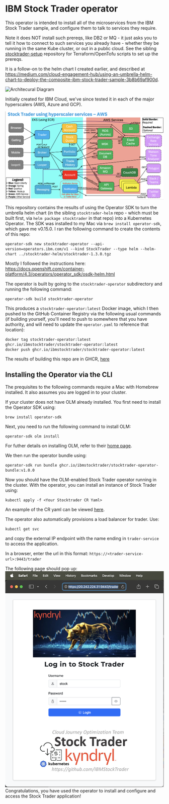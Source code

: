 # IBM Stock Trader operator
This operator is intended to install all of the microservices from the IBM Stock Trader sample, and configure them to talk to services they require.

Note it does NOT install such prereqs, like DB2 or MQ - it just asks you to tell it how to connect to such services you already have - whether they be running in the same Kube cluster, or out in a public cloud. See the sibling [stocktrader-setup](https://github.com/IBMStockTrader/stocktrader-setp) repository for Terraform/OpenTofu scripts to set up the prereqs.

It is a follow-on to the helm chart I created earlier, and described at https://medium.com/cloud-engagement-hub/using-an-umbrella-helm-chart-to-deploy-the-composite-ibm-stock-trader-sample-3b8b69af900d.

![Architecural Diagram](images/stock-trader.png)

Initially created for IBM Cloud, we've since tested it in each of the major hyperscalers (AWS, Azure and GCP).  

![AWS-specific Diagram](images/stock-trader-aws.png)

This repository contains the results of using the Operator SDK to turn the umbrella helm chart (in the sibling `stocktrader-helm` repo - which must be built first, via `helm package stocktrader` in that repo) into a Kubernetes Operator.
The SDK was installed to my Mac via `brew install operator-sdk`, which gave me v0.15.0.  I ran the following command to create the contents of this repo:
```
operator-sdk new stocktrader-operator --api-version=operators.ibm.com/v1 --kind StockTrader --type helm --helm-chart ../stocktrader-helm/stocktrader-1.3.0.tgz
```
Mostly I followed the instructions here: https://docs.openshift.com/container-platform/4.3/operators/operator_sdk/osdk-helm.html

The operator is built by going to the `stocktrader-operator` subdirectory and running the following command:
```
operator-sdk build stocktrader-operator
```
This produces a `stocktrader-operator:latest` Docker image, which I then pushed to the GitHub Container Registry via the following usual commands (if building yourself, you'll need to push to somewhere that you have authority, and will need to update the `operator.yaml` to reference that location):
```
docker tag stocktrader-operator:latest ghcr.io/ibmstocktrader/stocktrader-operator:latest
docker push ghcr.io/ibmstocktrader/stocktrader-operator:latest
```
The results of building this repo are in GHCR, [here](https://github.com/IBMStockTrader/stocktrader-operator/pkgs/container/stocktrader-operator)

## Installing the Operator via the CLI
The prequisites to the following commands require a Mac with Homebrew installed. It also assumes you are logged in to your cluster.

If your cluster does not have OLM already installed. You first need to install the Operator SDK using:
```
brew install operator-sdk
```
Next, you need to run the following command to install OLM:
```
operator-sdk olm install
```
For futher details on installing OLM, refer to their [home page](https://olm.operatorframework.io/docs/getting-started/).

We then run the operator bundle using:
```
operator-sdk run bundle ghcr.io/ibmstocktrader/stocktrader-operator-bundle:v1.0.0
```

Now you should have the OLM-enabled Stock Trader operator running in the cluster. With the operator, you can install an instance of Stock Trader using:
```
kubectl apply -f <Your Stocktrader CR Yaml>
```
An example of the CR yaml can be viewed [here](https://github.com/IBMStockTrader/stocktrader-operator/blob/master/config/samples/operators_v1_stocktrader.yaml).

The operator also automatically provisions a load balancer for trader. Use:
```
kubectl get svc
```
and copy the external IP endpoint with the name ending in `trader-service` to access the application.

In a browser, enter the url in this format: `https://<trader-service-url>:9443/trader`

The following page should pop up:
![Login](images/Login.png)
Congratulations, you have used the operator to install and configure and access the Stock Trader application!
